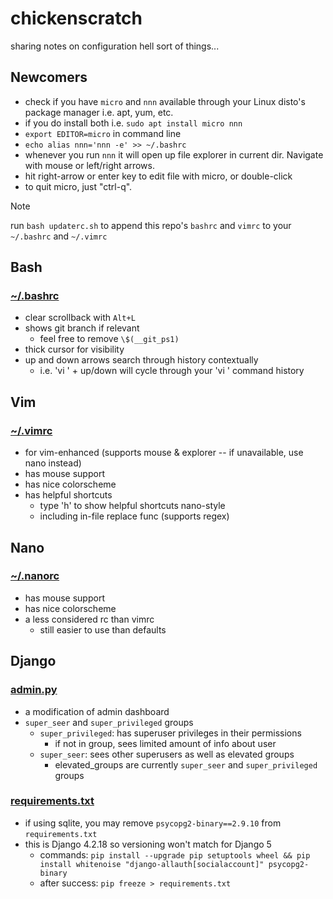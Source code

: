 # chickenscratch
sharing notes on configuration hell sort of things...

## Newcomers

- check if you have `micro` and `nnn` available through your Linux disto's package manager i.e. apt, yum, etc.
- if you do install both i.e. `sudo apt install micro nnn`
- `export EDITOR=micro` in command line
- `echo alias nnn='nnn -e' >> ~/.bashrc`
- whenever you run `nnn` it will open up file explorer in current dir. Navigate with mouse or left/right arrows.
- hit right-arrow or enter key to edit file with micro, or double-click
- to quit micro, just "ctrl-q".

> [!NOTE]
> run `bash updaterc.sh` to append this repo's `bashrc` and `vimrc` to your `~/.bashrc` and `~/.vimrc`

## Bash

### [~/.bashrc](/bash/example.bashrc)
- clear scrollback with `Alt+L`
- shows git branch if relevant
  - feel free to remove `\$(__git_ps1)`
- thick cursor for visibility
- up and down arrows search through history contextually
  - i.e. 'vi ' + up/down will cycle through your 'vi ' command history

## Vim

### [~/.vimrc](/vim/example.vimrc)
- for vim-enhanced (supports mouse & explorer -- if unavailable, use nano instead)
- has mouse support
- has nice colorscheme
- has helpful shortcuts
  - type 'h' to show helpful shortcuts nano-style
  - including in-file replace func (supports regex)

## Nano

### [~/.nanorc](/nano/example.nanorc)
- has mouse support
- has nice colorscheme
- a less considered rc than vimrc
  - still easier to use than defaults

## Django

### [admin.py](/django/admin.example.py)
- a modification of admin dashboard
- `super_seer` and `super_privileged` groups
  - `super_privileged`: has superuser privileges in their permissions
    - if not in group, sees limited amount of info about user
  - `super_seer`: sees other superusers as well as elevated groups
    - elevated\_groups are currently `super_seer` and `super_privileged` groups

### [requirements.txt](/django/requirements.txt)
- if using sqlite, you may remove `psycopg2-binary==2.9.10` from `requirements.txt`
- this is Django 4.2.18 so versioning won't match for Django 5
  - commands: `pip install --upgrade pip setuptools wheel && pip install whitenoise "django-allauth[socialaccount]" psycopg2-binary`
  - after success: `pip freeze > requirements.txt`
